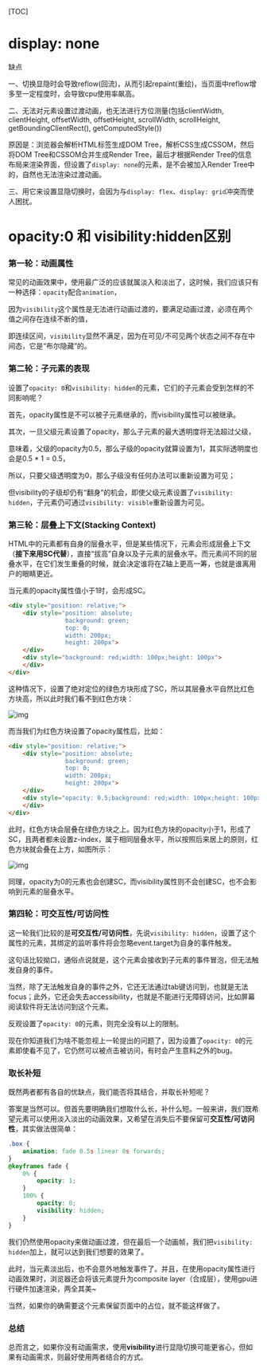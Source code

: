 [TOC]

# display: none 

缺点

一、切换显隐时会导致reflow(回流)，从而引起repaint(重绘)，当页面中reflow增多至一定程度时，会导致cpu使用率飙高。

二、无法对元素设置过渡动画，也无法进行方位测量(包括clientWidth, clientHeight, offsetWidth, offsetHeight, scrollWidth, scrollHeight, getBoundingClientRect(), getComputedStyle())

原因是：浏览器会解析HTML标签生成DOM Tree，解析CSS生成CSSOM，然后将DOM Tree和CSSOM合并生成Render Tree，最后才根据Render Tree的信息布局来渲染界面，但设置了`display: none`的元素，是不会被加入Render Tree中的，自然也无法渲染过渡动画。

三、用它来设置显隐切换时，会因为与`display: flex`、`display: grid`冲突而使人困扰。



# opacity:0  和 visibility:hidden区别

### 第一轮：动画属性

常见的动画效果中，使用最广泛的应该就属淡入和淡出了，这时候，我们应该只有一种选择：`opacity`配合`animation`，

因为`visibility`这个属性是无法进行动画过渡的，要满足动画过渡，必须在两个值之间存在连续不断的值，

即连续区间，`visibility`显然不满足，因为在可见/不可见两个状态之间不存在中间态，它是“布尔隐藏”的。

### 第二轮：子元素的表现

设置了`opacity: 0`和`visibility: hidden`的元素，它们的子元素会受到怎样的不同影响呢？

首先，opacity属性是不可以被子元素继承的，而visibility属性可以被继承。

其次，一旦父级元素设置了opacity，那么子元素的最大透明度将无法超过父级，

意味着，父级的opacity为0.5，那么子级的opacity就算设置为1，其实际透明度也会是0.5 * 1 = 0.5，

所以，只要父级透明度为0，那么子级没有任何办法可以重新设置为可见；

但visibility的子级却仍有“翻身”的机会，即使父级元素设置了`visibility: hidden`，子元素仍可通过`visibility: visible`重新设置为可见。

### 第三轮：层叠上下文(Stacking Context)

HTML中的元素都有自身的层叠水平，但是某些情况下，元素会形成层叠上下文（**接下来用SC代替**），直接“拔高”自身以及子元素的层叠水平。而元素间不同的层叠水平，在它们发生重叠的时候，就会决定谁将在Z轴上更高一筹，也就是谁离用户的眼睛更近。

当元素的opacity属性值小于1时，会形成SC。

```html
<div style="position: relative;">    
	<div style="position: absolute;
	            background: green;                
	            top: 0;
	            width: 200px;
	            height: 200px">    
	</div>    
	<div style="background: red;width: 100px;height: 100px">
	</div>
</div>
```

这种情况下，设置了绝对定位的绿色方块形成了SC，所以其层叠水平自然比红色方块高，所以此时我们看不到红色方块：

![img](https://mmbiz.qpic.cn/mmbiz_png/ERSF4wWBt6D78bdzeEtrLlEkZXMadCFpn1Q64icFDO0szvqPzSXmicZPv6eCYib1Iq2WZQibuZbhw4r3gWQ22KAiawg/640?wx_fmt=png&tp=webp&wxfrom=5&wx_lazy=1&wx_co=1)

而当我们为红色方块设置了opacity属性后，比如：

```html
<div style="position: relative;">    
	<div style="position: absolute;
				background: green;                
				top: 0;
				width: 200px;
				height: 200px">    
	</div>    
	<div style="opacity: 0.5;background: red;width: 100px;height: 100px">    
	</div>
</div>
```

此时，红色方块会层叠在绿色方块之上。因为红色方块的opacity小于1，形成了SC，且两者都未设置z-index，属于相同层叠水平，所以按照后来居上的原则，红色方块就会叠在上方，如图所示：

![img](https://mmbiz.qpic.cn/mmbiz_png/ERSF4wWBt6D78bdzeEtrLlEkZXMadCFpOtzdHctBxBDlqzwCVYicO8o9arQ40kptstAibsaicniarbfJ2zz3YlSKQw/640?wx_fmt=png&tp=webp&wxfrom=5&wx_lazy=1&wx_co=1)

同理，opacity为0的元素也会创建SC，而visibility属性则不会创建SC，也不会影响到元素的层叠水平。

### 第四轮：可交互性/可访问性

这一轮我们比较的是**可交互性/可访问性**，先说`visibility: hidden`，设置了这个属性的元素，其绑定的监听事件将会忽略event.target为自身的事件触发。

这句话比较拗口，通俗点说就是，这个元素会接收到子元素的事件冒泡，但无法触发自身的事件。

当然，除了无法触发自身的事件之外，它还无法通过tab键访问到，也就是无法focus；此外，它还会失去accessibility，也就是不能进行无障碍访问，比如屏幕阅读软件将无法访问到这个元素。

反观设置了`opacity: 0`的元素，则完全没有以上的限制。

现在你知道我们为啥不能忽视上一轮提出的问题了，因为设置了`opacity: 0`的元素即使看不见了，它仍然可以被点击被访问，有时会产生意料之外的bug。

### 取长补短

既然两者都有各自的优缺点，我们能否将其结合，并取长补短呢？

答案是当然可以。但首先要明确我们想取什么长，补什么短。一般来讲，我们既希望元素可以使用淡入淡出的动画效果，又希望在消失后不要保留可**交互性/可访问性**，其实做法很简单：

```css
.box {  
	animation: fade 0.5s linear 0s forwards;
}
@keyframes fade {  
	0% {    
		opacity: 1;  
	}  
	100% {    
		opacity: 0;    
		visibility: hidden; 
	}
}
```

我们仍然使用opacity来做动画过渡，但在最后一个动画帧，我们把`visibility: hidden`加上，就可以达到我们想要的效果了。

此时，当元素淡出后，也不会意外地触发事件了。并且，在使用opacity属性进行动画效果时，浏览器还会将该元素提升为composite layer（合成层），使用gpu进行硬件加速渲染，两全其美~

当然，如果你的确需要这个元素保留页面中的占位，就不能这样做了。

### 总结

总而言之，如果你没有动画需求，使用**visibility**进行显隐切换可能更省心，但如果有动画需求，则最好使用两者结合的方式。